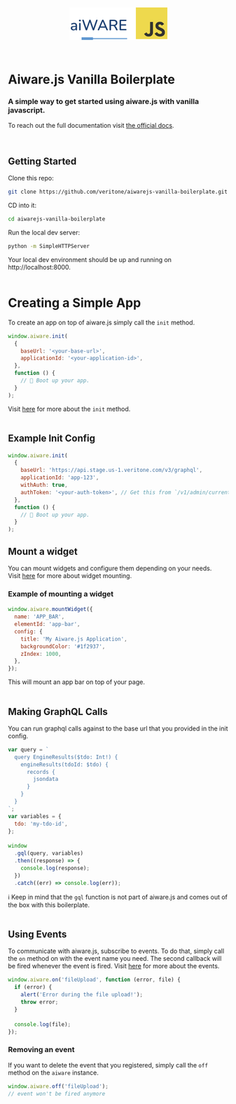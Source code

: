 <br />
<p align="center">
  <img src="./static/logo.png" />
</p>
<br />

# Aiware.js Vanilla Boilerplate

### A simple way to get started using aiware.js with vanilla javascript.

To reach out the full documentation visit [the official docs](https://docs.veritone.com/#/sdk/initialize-the-sdk).

<br />

## Getting Started

Clone this repo:

```bash
git clone https://github.com/veritone/aiwarejs-vanilla-boilerplate.git
```

CD into it:

```bash
cd aiwarejs-vanilla-boilerplate
```

Run the local dev server:

```bash
python -m SimpleHTTPServer
```

Your local dev environment should be up and running on http://localhost:8000.
<br />
<br />

# Creating a Simple App

To create an app on top of aiware.js simply call the `init` method.

```js
window.aiware.init(
  {
    baseUrl: '<your-base-url>',
    applicationId: '<your-application-id>',
  },
  function () {
    // 🚀 Boot up your app.
  }
);
```

Visit [here](https://docs.veritone.com/#/sdk/initialize-the-sdk) for more about the `init` method.
<br />
<br />

## Example Init Config

```js
window.aiware.init(
  {
    baseUrl: 'https://api.stage.us-1.veritone.com/v3/graphql',
    applicationId: 'app-123',
    withAuth: true,
    authToken: '<your-auth-token>', // Get this from `/v1/admin/current-user`
  },
  function () {
    // 🚀 Boot up your app.
  }
);
```

## Mount a widget

You can mount widgets and configure them depending on your needs. <br/>
Visit [here](https://docs.veritone.com/#/sdk/mount-a-widget) for more about widget mounting.

### Example of mounting a widget

```js
window.aiware.mountWidget({
  name: 'APP_BAR',
  elementId: 'app-bar',
  config: {
    title: 'My Aiware.js Application',
    backgroundColor: '#1f2937',
    zIndex: 1000,
  },
});
```

This will mount an app bar on top of your page.
<br />
<br />

## Making GraphQL Calls

You can run graphql calls against to the base url that you provided in the init config.

```js
var query = `
  query EngineResults($tdo: Int!) {
    engineResults(tdoId: $tdo) {
      records {
        jsondata
      }
    }
  }
`;
var variables = {
  tdo: 'my-tdo-id',
};

window
  .gql(query, variables)
  .then((response) => {
    console.log(response);
  })
  .catch((err) => console.log(err));
```

ℹ️ Keep in mind that the `gql` function is not part of aiware.js and comes out of the box with this boilerplate.
<br />
<br />

## Using Events

To communicate with aiware.js, subscribe to events. To do that, simply call the `on` method on with the event name you need. The second callback will be fired whenever the event is fired.
Visit [here]() for more about the events.

```js
window.aiware.on('fileUpload', function (error, file) {
  if (error) {
    alert('Error during the file upload!');
    throw error;
  }

  console.log(file);
});
```

### Removing an event

If you want to delete the event that you registered, simply call the `off` method on the `aiware` instance.

```js
window.aiware.off('fileUpload');
// event won't be fired anymore
```
